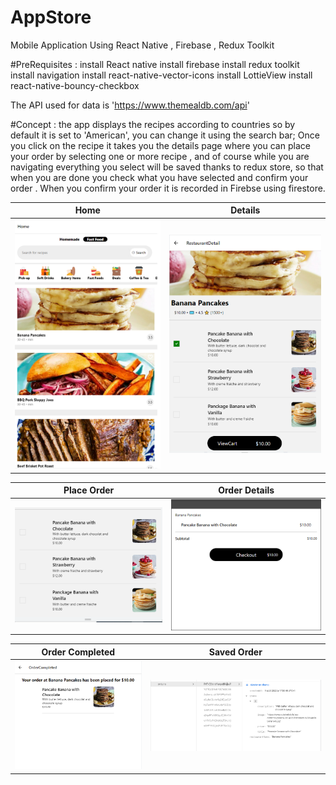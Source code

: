 # AppStore
Mobile Application Using React Native , Firebase , Redux Toolkit

#PreRequisites : 
install React native 
install firebase 
install redux toolkit
install navigation
install react-native-vector-icons
install LottieView
install react-native-bouncy-checkbox

The API used for data is 'https://www.themealdb.com/api'

#Concept : 
the app displays the recipes according to countries so by default it is set to 'American', you can change it using the search bar;
Once you click on the recipe it takes you the details page where you can place your order by selecting one or more recipe , and
of course while you are navigating everything you select will be saved thanks to redux store, so that when you are done you check what
you have selected and confirm your order . When you confirm your order it is recorded in Firebse using firestore.

Home           |  Details
:-------------:|:------------------:
![](AppImages/home.PNG)  |  ![](AppImages/HomeDetails.PNG)

Place Order         |  Order Details     
:------------------:|:------------------:
![](AppImages/CartDetails.PNG)  |  ![](AppImages/Checkout.PNG)

Order Completed          |  Saved Order 
:-----------------------:|:------------------:
![](AppImages/OrderCompleted.PNG)  |  ![](AppImages/SavedOrder.PNG)

